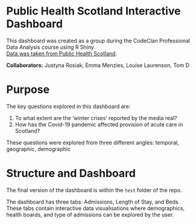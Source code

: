 # Public Health Scotland Interactive Dashboard

This dashboard was created as a group during the CodeClan Professional Data Analysis course using R Shiny.  
[Data was taken from Public Health Scotland](https://www.opendata.nhs.scot/dataset/annual-cancer-incidence).

**Collaborators:** Justyna Rosiak, Emma Menzies, Louise Laurenson, Tom D

# Purpose

The key questions explored in this dashboard are:

1. To what extent are the ‘winter crises’ reported by the media real?
2. How has the Covid-19 pandemic affected provision of acute care in Scotland?

These questions were explored from three different angles: temporal, geographic, demographic

# Structure and Dashboard

The final version of the dashboard is within the `test` folder of the repo.

The dashboard has three tabs: Admissions, Length of Stay, and Beds.   
These tabs contain interactive data visualisations where demographics, health boards, and type of admissions can be explored by the user.
